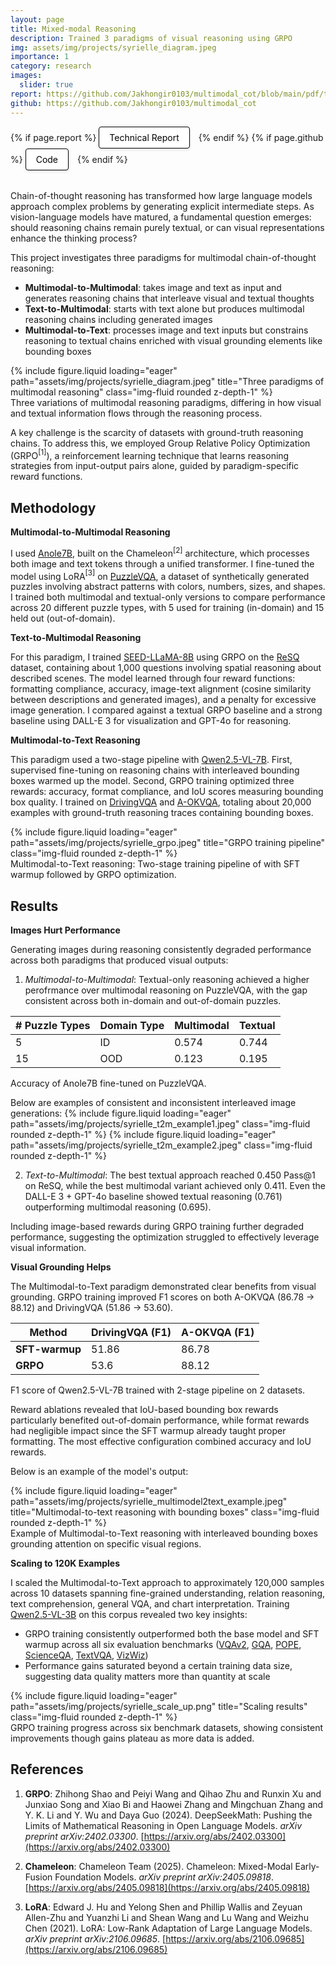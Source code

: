 ```yaml
---
layout: page
title: Mixed-modal Reasoning
description: Trained 3 paradigms of visual reasoning using GRPO
img: assets/img/projects/syrielle_diagram.jpeg
importance: 1
category: research
images:
  slider: true
report: https://github.com/Jakhongir0103/multimodal_cot/blob/main/pdf/technical_report.pdf
github: https://github.com/Jakhongir0103/multimodal_cot
---
```


<!-- Project Links/Buttons -->
<div class="links" style="margin-bottom: 2rem;">
  {% if page.report %}
    <a href="{{ page.report }}" class="btn btn-primary btn-sm" role="button" target="_blank" style="background-color: white !important; border: 1px solid black !important; color: black !important; padding: 8px 16px; border-radius: 4px; text-decoration: none; display: inline-block; margin-right: 10px; box-shadow: 0 2px 4px rgba(0,0,0,0.1);">
      <i class="fas fa-file-pdf"></i> Technical Report
    </a>
  {% endif %}
  {% if page.github %}
    <a href="{{ page.github }}" class="btn btn-primary btn-sm" role="button" target="_blank" style="background-color: white !important; border: 1px solid black !important; color: black !important; padding: 8px 16px; border-radius: 4px; text-decoration: none; display: inline-block; margin-right: 10px; box-shadow: 0 2px 4px rgba(0,0,0,0.1);">
      <i class="fa-brands fa-github gh-icon"></i> Code
    </a>
  {% endif %}
</div>

Chain-of-thought reasoning has transformed how large language models approach complex problems by generating explicit intermediate steps. As vision-language models have matured, a fundamental question emerges: should reasoning chains remain purely textual, or can visual representations enhance the thinking process?

This project investigates three paradigms for multimodal chain-of-thought reasoning:
- **Multimodal-to-Multimodal**: takes image and text as input and generates reasoning chains that interleave visual and textual thoughts
- **Text-to-Multimodal**: starts with text alone but produces multimodal reasoning chains including generated images
- **Multimodal-to-Text**: processes image and text inputs but constrains reasoning to textual chains enriched with visual grounding elements like bounding boxes

<div class="row">
    <div class="col-sm mt-3 mt-md-0">
        {% include figure.liquid loading="eager" path="assets/img/projects/syrielle_diagram.jpeg" title="Three paradigms of multimodal reasoning" class="img-fluid rounded z-depth-1" %}
    </div>
</div>
<div class="caption">
    Three variations of multimodal reasoning paradigms, differing in how visual and textual information flows through the reasoning process.
</div>

A key challenge is the scarcity of datasets with ground-truth reasoning chains. To address this, we employed Group Relative Policy Optimization (GRPO$^{[1]}$), a reinforcement learning technique that learns reasoning strategies from input-output pairs alone, guided by paradigm-specific reward functions.

## Methodology

**Multimodal-to-Multimodal Reasoning**

I used [Anole7B](https://huggingface.co/GAIR/Anole-7b-v0.1), built on the Chameleon$^{[2]}$ architecture, which processes both image and text tokens through a unified transformer. I fine-tuned the model using LoRA$^{[3]}$ on [PuzzleVQA](https://huggingface.co/datasets/declare-lab/PuzzleVQA), a dataset of synthetically generated puzzles involving abstract patterns with colors, numbers, sizes, and shapes. I trained both multimodal and textual-only versions to compare performance across 20 different puzzle types, with 5 used for training (in-domain) and 15 held out (out-of-domain).

**Text-to-Multimodal Reasoning**

For this paradigm, I trained [SEED-LLaMA-8B](https://huggingface.co/AILab-CVC/seed-llama-8b-sft) using GRPO on the [ReSQ](https://huggingface.co/datasets/tasksource/ReSQ) dataset, containing about 1,000 questions involving spatial reasoning about described scenes. The model learned through four reward functions: formatting compliance, accuracy, image-text alignment (cosine similarity between descriptions and generated images), and a penalty for excessive image generation. I compared against a textual GRPO baseline and a strong baseline using DALL-E 3 for visualization and GPT-4o for reasoning.

**Multimodal-to-Text Reasoning**

This paradigm used a two-stage pipeline with [Qwen2.5-VL-7B](https://huggingface.co/Qwen/Qwen2.5-VL-7B-Instruct). First, supervised fine-tuning on reasoning chains with interleaved bounding boxes warmed up the model. Second, GRPO training optimized three rewards: accuracy, format compliance, and IoU scores measuring bounding box quality. I trained on [DrivingVQA](https://huggingface.co/datasets/EPFL-DrivingVQA/DrivingVQA) and [A-OKVQA](https://huggingface.co/datasets/HuggingFaceM4/A-OKVQA), totaling about 20,000 examples with ground-truth reasoning traces containing bounding boxes.

<div class="row justify-content-center">
  <div class="col-sm mt-3 mt-md-0">
    {% include figure.liquid loading="eager" path="assets/img/projects/syrielle_grpo.jpeg" title="GRPO training pipeline" class="img-fluid rounded z-depth-1" %}
  </div>
</div>
<div class="caption text-center mt-2">
  Multimodal-to-Text reasoning: Two-stage training pipeline of with SFT warmup followed by GRPO optimization.
</div>

## Results

**Images Hurt Performance**

Generating images during reasoning consistently degraded performance across both paradigms that produced visual outputs:

1. *Multimodal-to-Multimodal*: Textual-only reasoning achieved a higher perofrmance over multimodal reasoning on PuzzleVQA, with the gap consistent across both in-domain and out-of-domain puzzles.

<table
  data-toggle="table"
  class="table table-bordered table-hover text-center align-middle"
>
  <thead>
    <tr>
      <th># Puzzle Types</th>
      <th>Domain Type</th>
      <th>Multimodal</th>
      <th>Textual</th>
    </tr>
  </thead>
  <tbody>
    <tr>
      <td>5</td>
      <td>ID</td>
      <td>0.574</td>
      <td>0.744</td>
    </tr>
    <tr>
      <td>15</td>
      <td>OOD</td>
      <td>0.123</td>
      <td>0.195</td>
    </tr>
  </tbody>
</table>
<div class="caption text-center mt-2">
  Accuracy of Anole7B fine-tuned on PuzzleVQA.
</div>

Below are examples of consistent and inconsistent interleaved image generations:
<swiper-container keyboard="true" navigation="true" pagination="true" pagination-clickable="true" pagination-dynamic-bullets="true" rewind="true" style="max-width: 80%; margin: 0 auto;">
  <swiper-slide>{% include figure.liquid loading="eager" path="assets/img/projects/syrielle_t2m_example1.jpeg" class="img-fluid rounded z-depth-1" %}</swiper-slide>
  <swiper-slide>{% include figure.liquid loading="eager" path="assets/img/projects/syrielle_t2m_example2.jpeg" class="img-fluid rounded z-depth-1" %}</swiper-slide>
</swiper-container>

2. *Text-to-Multimodal*: The best textual approach reached 0.450 Pass@1 on ReSQ, while the best multimodal variant achieved only 0.411. Even the DALL-E 3 + GPT-4o baseline showed textual reasoning (0.761) outperforming multimodal reasoning (0.695).

Including image-based rewards during GRPO training further degraded performance, suggesting the optimization struggled to effectively leverage visual information.

**Visual Grounding Helps**

The Multimodal-to-Text paradigm demonstrated clear benefits from visual grounding. GRPO training improved F1 scores on both A-OKVQA (86.78 → 88.12) and DrivingVQA (51.86 → 53.60).

<table
  data-toggle="table"
  class="table table-bordered table-hover text-center align-middle"
>
  <thead>
    <tr>
      <th>Method</th>
      <th>DrivingVQA (F1)</th>
      <th>A-OKVQA (F1)</th>
    </tr>
  </thead>
  <tbody>
    <tr>
      <td><b>SFT-warmup</b></td>
      <td>51.86</td>
      <td>86.78</td>
    </tr>
    <tr>
      <td><b>GRPO</b></td>
      <td>53.6</td>
      <td>88.12</td>
    </tr>
  </tbody>
</table>
<div class="caption text-center mt-2">
  F1 score of Qwen2.5-VL-7B trained with 2-stage pipeline on 2 datasets.
</div>

Reward ablations revealed that IoU-based bounding box rewards particularly benefited out-of-domain performance, while format rewards had negligible impact since the SFT warmup already taught proper formatting. The most effective configuration combined accuracy and IoU rewards.

Below is an example of the model's output:
<div class="row justify-content-center">
  <div class="col-10 col-md-8 mt-3">
    {% include figure.liquid loading="eager" path="assets/img/projects/syrielle_multimodel2text_example.jpeg" title="Multimodal-to-text reasoning with bounding boxes" class="img-fluid rounded z-depth-1" %}
  </div>
</div>
<div class="caption text-center mt-2">
  Example of Multimodal-to-Text reasoning with interleaved bounding boxes grounding attention on specific visual regions.  
</div>

**Scaling to 120K Examples**

I scaled the Multimodal-to-Text approach to approximately 120,000 samples across 10 datasets spanning fine-grained understanding, relation reasoning, text comprehension, general VQA, and chart interpretation. Training [Qwen2.5-VL-3B](https://huggingface.co/Qwen/Qwen2.5-VL-3B-Instruct) on this corpus revealed two key insights:

- GRPO training consistently outperformed both the base model and SFT warmup across all six evaluation benchmarks ([VQAv2](https://huggingface.co/datasets/HuggingFaceM4/VQAv2), [GQA](https://cs.stanford.edu/people/dorarad/gqa/about.html), [POPE](https://huggingface.co/datasets/lmms-lab/POPE), [ScienceQA](https://scienceqa.github.io/), [TextVQA](https://textvqa.org/), [VizWiz](https://vizwiz.org/tasks-and-datasets/vqa/))
- Performance gains saturated beyond a certain training data size, suggesting data quality matters more than quantity at scale

<div class="row">
    <div class="col-sm mt-3 mt-md-0">
        {% include figure.liquid loading="eager" path="assets/img/projects/syrielle_scale_up.png" title="Scaling results" class="img-fluid rounded z-depth-1" %}
    </div>
</div>
<div class="caption">
    GRPO training progress across six benchmark datasets, showing consistent improvements though gains plateau as more data is added.
</div>

## References

1. **GRPO**: Zhihong Shao and Peiyi Wang and Qihao Zhu and Runxin Xu and Junxiao Song and Xiao Bi and Haowei Zhang and Mingchuan Zhang and Y. K. Li and Y. Wu and Daya Guo (2024). DeepSeekMath: Pushing the Limits of Mathematical Reasoning in Open Language Models. *arXiv preprint arXiv:2402.03300*. [https://arxiv.org/abs/2402.03300](https://arxiv.org/abs/2402.03300)

2. **Chameleon**: Chameleon Team (2025). Chameleon: Mixed-Modal Early-Fusion Foundation Models. *arXiv preprint arXiv:2405.09818*. [https://arxiv.org/abs/2405.09818](https://arxiv.org/abs/2405.09818)

3. **LoRA**: Edward J. Hu and Yelong Shen and Phillip Wallis and Zeyuan Allen-Zhu and Yuanzhi Li and Shean Wang and Lu Wang and Weizhu Chen (2021). LoRA: Low-Rank Adaptation of Large Language Models. *arXiv preprint arXiv:2106.09685*. [https://arxiv.org/abs/2106.09685](https://arxiv.org/abs/2106.09685)
